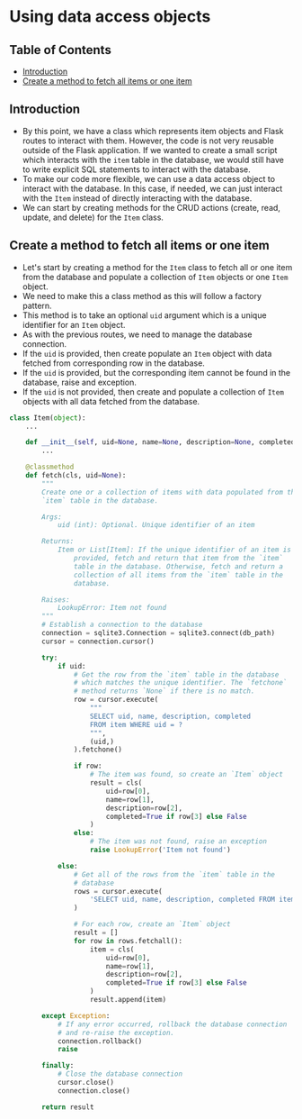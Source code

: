 # Using data access objects

## Table of Contents

* [Introduction](#introduction)
* [Create a method to fetch all items or one item](#create-a-method-to-fetch-all-items-or-one-item)

## Introduction

* By this point, we have a class which represents item objects and Flask routes to interact with them. However, the code is not very reusable outside of the Flask application. If we wanted to create a small script which interacts with the `item` table in the database, we would still have to write explicit SQL statements to interact with the database.
* To make our code more flexible, we can use a data access object to interact with the database. In this case, if needed, we can just interact with the `Item` instead of directly interacting with the database.
* We can start by creating methods for the CRUD actions (create, read, update, and delete) for the `Item` class.

## Create a method to fetch all items or one item

* Let's start by creating a method for the `Item` class to fetch all or one item from the database and populate a collection of `Item` objects or one `Item` object.
* We need to make this a class method as this will follow a factory pattern.
* This method is to take an optional `uid` argument which is a unique identifier for an `Item` object.
* As with the previous routes, we need to manage the database connection.
* If the `uid` is provided, then create populate an `Item` object with data fetched from corresponding row in the database.
* If the `uid` is provided, but the corresponding item cannot be found in the database, raise and exception.
* If the `uid` is not provided, then create and populate a collection of `Item` objects with all data fetched from the database.

```python
class Item(object):
    ...

    def __init__(self, uid=None, name=None, description=None, completed=False):
        ...

    @classmethod
    def fetch(cls, uid=None):
        """
        Create one or a collection of items with data populated from the
        `item` table in the database.

        Args:
            uid (int): Optional. Unique identifier of an item

        Returns:
            Item or List[Item]: If the unique identifier of an item is
                provided, fetch and return that item from the `item`
                table in the database. Otherwise, fetch and return a
                collection of all items from the `item` table in the
                database.

        Raises:
            LookupError: Item not found
        """
        # Establish a connection to the database
        connection = sqlite3.Connection = sqlite3.connect(db_path)
        cursor = connection.cursor()

        try:
            if uid:
                # Get the row from the `item` table in the database
                # which matches the unique identifier. The `fetchone`
                # method returns `None` if there is no match.
                row = cursor.execute(
                    """
                    SELECT uid, name, description, completed
                    FROM item WHERE uid = ?
                    """,
                    (uid,)
                ).fetchone()

                if row:
                    # The item was found, so create an `Item` object
                    result = cls(
                        uid=row[0],
                        name=row[1],
                        description=row[2],
                        completed=True if row[3] else False
                    )
                else:
                    # The item was not found, raise an exception
                    raise LookupError('Item not found')

            else:
                # Get all of the rows from the `item` table in the
                # database
                rows = cursor.execute(
                    'SELECT uid, name, description, completed FROM item'
                )

                # For each row, create an `Item` object
                result = []
                for row in rows.fetchall():
                    item = cls(
                        uid=row[0],
                        name=row[1],
                        description=row[2],
                        completed=True if row[3] else False
                    )
                    result.append(item)

        except Exception:
            # If any error occurred, rollback the database connection
            # and re-raise the exception.
            connection.rollback()
            raise

        finally:
            # Close the database connection
            cursor.close()
            connection.close()

        return result
```
